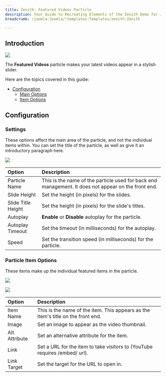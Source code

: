 ```yaml
---
title: Zenith: Featured Videos Particle
description: Your Guide to Recreating Elements of the Zenith Demo for Joomla
breadcrumb: /joomla:Joomla/!templates:Templates/zenith:Zenith

---
```


## Introduction

![](assets/particle_featuredvideos1.png)

The **Featured Videos** particle makes your latest videos appear in a stylish slider.

Here are the topics covered in this guide:

* [Configuration](#configuration)
    - [Main Options](#settings)
    - [Item Options](#particle-item-options)

## Configuration

### Settings 

These options affect the main area of the particle, and not the individual items within. You can set the title of the particle, as well as give it an introductory paragraph here.

![](assets/particle_featuredvideos2.png)

| Option             | Description                                                                                         |
| :-----             | :-----                                                                                              |
| Particle Name      | This is the name of the particle used for back end management. It does not appear on the front end. |
| Slide Height       | Set the height (in pixels) for the slides.                                                          |
| Slide Title Height | Set the height (in pixels) for the slide's titles.                                                  |
| Autoplay           | **Enable** or **Disable** autoplay for the particle.                                                |
| Autoplay Timeout   | Set the timeout (in milliseconds) for the autoplay.                                                 |
| Speed              | Set the transition speed (in milliseconds) for the particle.                                        |

### Particle Item Options

These items make up the individual featured items in the particle.

![](assets/particle_featuredvideos3.png)

![](assets/particle_featuredvideos4.png)

| Option        | Description                                                                      |
| :-----        | :-----                                                                           |
| Item Name     | This is the name of the item. This appears as the item's title on the front end. |
| Image         | Set an image to appear as the video thumbnail.                                   |
| Alt Attribute | Set an alternative attribute for the item.                                       |
| Link          | Set a URL for the item to take visitors to (YouTube requires /embed/ url).       |
| Link Target   | Set the target for the URL to open in.                                           |
